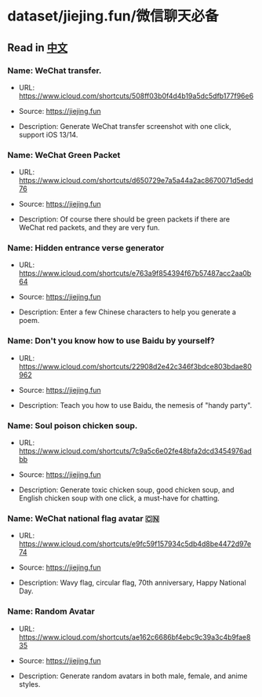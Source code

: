 # dataset/jiejing.fun/微信聊天必备

## Read in [中文](README_ZH.md)

### Name: WeChat transfer.

- URL: https://www.icloud.com/shortcuts/508ff03b0f4d4b19a5dc5dfb177f96e6

- Source: https://jiejing.fun

- Description: Generate WeChat transfer screenshot with one click, support iOS 13/14.

### Name: WeChat Green Packet

- URL: https://www.icloud.com/shortcuts/d650729e7a5a44a2ac8670071d5edd76

- Source: https://jiejing.fun

- Description: Of course there should be green packets if there are WeChat red packets, and they are very fun.

### Name: Hidden entrance verse generator

- URL: https://www.icloud.com/shortcuts/e763a9f854394f67b57487acc2aa0b64

- Source: https://jiejing.fun

- Description: Enter a few Chinese characters to help you generate a poem.

### Name: Don't you know how to use Baidu by yourself?

- URL: https://www.icloud.com/shortcuts/22908d2e42c346f3bdce803bdae80962

- Source: https://jiejing.fun

- Description: Teach you how to use Baidu, the nemesis of "handy party".

### Name: Soul poison chicken soup.

- URL: https://www.icloud.com/shortcuts/7c9a5c6e02fe48bfa2dcd3454976adbb

- Source: https://jiejing.fun

- Description: Generate toxic chicken soup, good chicken soup, and English chicken soup with one click, a must-have for chatting.

### Name: WeChat national flag avatar 🇨🇳

- URL: https://www.icloud.com/shortcuts/e9fc59f157934c5db4d8be4472d97e74

- Source: https://jiejing.fun

- Description: Wavy flag, circular flag, 70th anniversary, Happy National Day.

### Name: Random Avatar

- URL: https://www.icloud.com/shortcuts/ae162c6686bf4ebc9c39a3c4b9fae835

- Source: https://jiejing.fun

- Description: Generate random avatars in both male, female, and anime styles.

